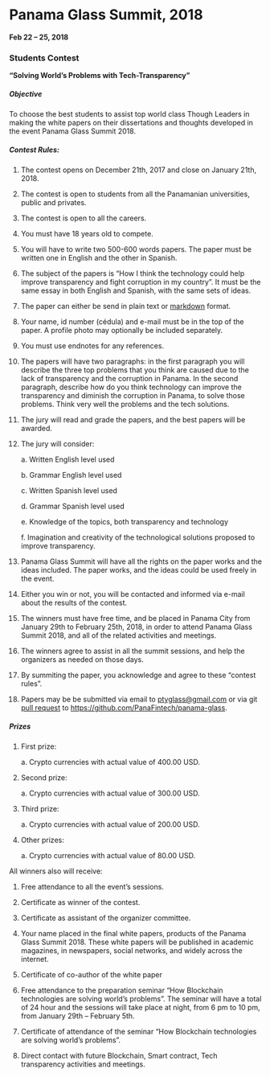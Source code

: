 # Panama Glass Summit, 2018

**Feb 22 – 25, 2018**

### Students Contest

**“Solving World’s Problems with Tech-Transparency”**

##### Objective

To choose the best students to assist top world class Though Leaders in
making the white papers on their dissertations and thoughts developed in
the event Panama Glass Summit 2018.

##### Contest Rules:

1.  The contest opens on December 21th, 2017 and close on January
    21th, 2018.

2.  The contest is open to students from all the Panamanian
    universities, public and privates.

3.  The contest is open to all the careers.

4.  You must have 18 years old to compete.

5.  You will have to write two 500-600 words papers. The paper must be
    written one in English and the other in Spanish.

6.  The subject of the papers is “How I think the technology could help
    improve transparency and fight corruption in my country”. It must be
    the same essay in both English and Spanish, with the same sets
    of ideas.

7.  The paper can either be send in plain text or [markdown](http://daringfireball.net/projects/markdown/syntax#html) format.

8.  Your name, id number (cédula) and e-mail must be in the top of
    the paper. A profile photo may optionally be included separately.

9.  You must use endnotes for any references.

10. The papers will have two paragraphs: in the first paragraph you will
    describe the three top problems that you think are caused due to the
    lack of transparency and the corruption in Panama. In the second
    paragraph, describe how do you think technology can improve the
    transparency and diminish the corruption in Panama, to solve
    those problems. Think very well the problems and the tech solutions.

11. The jury will read and grade the papers, and the best papers will
    be awarded.

12. The jury will consider:

    a.  Written English level used

    b.  Grammar English level used

    c.  Written Spanish level used

    d.  Grammar Spanish level used

    e.  Knowledge of the topics, both transparency and technology

    f.  Imagination and creativity of the technological solutions proposed to improve transparency.

13. Panama Glass Summit will have all the rights on the paper works and
    the ideas included. The paper works, and the ideas could be used
    freely in the event.

14. Either you win or not, you will be contacted and informed via e-mail
    about the results of the contest.

15. The winners must have free time, and be placed in Panama City from
    January 29th to February 25th, 2018, in order to attend Panama
    Glass Summit 2018, and all of the related activities and meetings.

16. The winners agree to assist in all the summit sessions, and help the
    organizers as needed on those days.

17. By summiting the paper, you acknowledge and agree to these
    “contest rules”.

18. Papers may be be submitted via email to ptyglass@gmail.com or via git [pull request](https://gist.github.com/Chaser324/ce0505fbed06b947d962) to https://github.com/PanaFintech/panama-glass.

##### Prizes

1.  First prize:

    a.  Crypto currencies with actual value of 400.00 USD.

2.  Second prize:

    a.  Crypto currencies with actual value of 300.00 USD.

3.  Third prize:

    a.  Crypto currencies with actual value of 200.00 USD.

4.  Other prizes:

    a.  Crypto currencies with actual value of 80.00 USD.

All winners also will receive:

1.  Free attendance to all the event’s sessions.

2.  Certificate as winner of the contest.

3.  Certificate as assistant of the organizer committee.

4.  Your name placed in the final white papers, products of the Panama
    Glass Summit 2018. These white papers will be published in academic
    magazines, in newspapers, social networks, and widely across
    the internet.

5.  Certificate of co-author of the white paper

6.  Free attendance to the preparation seminar “How Blockchain
    technologies are solving world’s problems”. The seminar will have a
    total of 24 hour and the sessions will take place at night, from 6
    pm to 10 pm, from January 29th – February 5th.

7.  Certificate of attendance of the seminar “How Blockchain
    technologies are solving world’s problems”.

8.  Direct contact with future Blockchain, Smart contract, Tech
    transparency activities and meetings.
